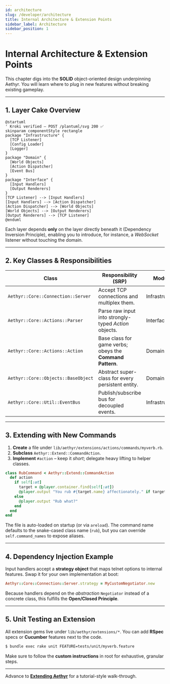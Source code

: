 ```yaml
---
id: architecture
slug: /developer/architecture
title: Internal Architecture & Extension Points
sidebar_label: Architecture
sidebar_position: 1
---
```


# Internal Architecture & Extension Points

This chapter digs into the **SOLID** object-oriented design underpinning Aethyr.  You will learn where to plug in new features without breaking existing gameplay.

---

## 1. Layer Cake Overview

```plantuml
@startuml
' Kroki verified – POST /plantuml/svg 200 ✅
skinparam componentStyle rectangle
package "Infrastructure" {
  [TCP Listener]
  [Config Loader]
  [Logger]
}
package "Domain" {
  [World Objects]
  [Action Dispatcher]
  [Event Bus]
}
package "Interface" {
  [Input Handlers]
  [Output Renderers]
}
[TCP Listener] --> [Input Handlers]
[Input Handlers] --> [Action Dispatcher]
[Action Dispatcher] --> [World Objects]
[World Objects] --> [Output Renderers]
[Output Renderers] --> [TCP Listener]
@enduml
```

Each layer depends **only** on the layer directly beneath it (Dependency Inversion Principle), enabling you to introduce, for instance, a *WebSocket* listener without touching the domain.

---

## 2. Key Classes & Responsibilities

| Class | Responsibility (SRP) | Module |
|-------|----------------------|--------|
| `Aethyr::Core::Connection::Server` | Accept TCP connections and multiplex them. | Infrastructure |
| `Aethyr::Core::Actions::Parser` | Parse raw input into strongly-typed *Action* objects. | Interface |
| `Aethyr::Core::Actions::Action` | Base class for game verbs; obeys the **Command Pattern**. | Domain |
| `Aethyr::Core::Objects::BaseObject` | Abstract super-class for every persistent entity. | Domain |
| `Aethyr::Core::Util::EventBus` | Publish/subscribe bus for decoupled events. | Infrastructure |

---

## 3. Extending with New Commands

1. **Create** a file under `lib/aethyr/extensions/actions/commands/myverb.rb`.
2. **Subclass** `Aethyr::Extend::CommandAction`.
3. **Implement** `#action` – keep it *short*; delegate heavy lifting to helper classes.

```ruby title="lib/aethyr/extensions/actions/commands/rub.rb"
class RubCommand < Aethyr::Extend::CommandAction
  def action
    if self[:at]
      target = @player.container.find(self[:at])
      @player.output "You rub #{target.name} affectionately." if target
    else
      @player.output "Rub what?"
    end
  end
end
```

The file is auto-loaded on startup (or via `areload`).  The command name defaults to the snake-cased class name (`rub`), but you can override `self.command_names` to expose aliases.

---

## 4. Dependency Injection Example

Input handlers accept a **strategy object** that maps telnet options to internal features.  Swap it for your own implementation at boot:

```ruby
Aethyr::Core::Connection::Server.strategy = MyCustomNegotiator.new
```

Because handlers depend on the *abstraction* `Negotiator` instead of a concrete class, this fulfills the **Open/Closed Principle**.

---

## 5. Unit Testing an Extension

All extension gems live under `lib/aethyr/extensions/*`.  You can add **RSpec** specs or **Cucumber** features next to the code.

```bash
$ bundle exec rake unit FEATURE=tests/unit/myverb.feature
```

Make sure to follow the **custom instructions** in root for exhaustive, granular steps.

---

Advance to **[Extending Aethyr](extending)** for a tutorial-style walk-through. 